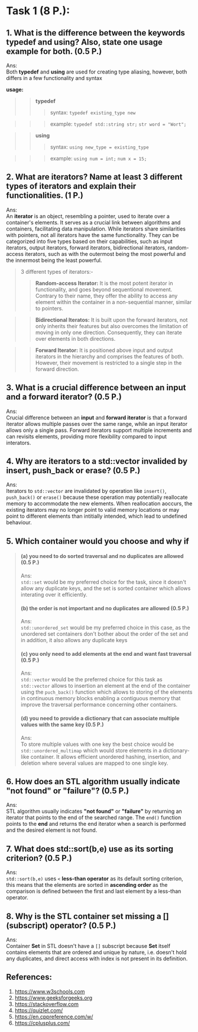 
# Task 1 (8 P.):
## 1. What is the difference between the keywords typedef and using? Also, state one usage example for both. (0.5 P.)
Ans:       
Both **typedef** and **using** are used for creating type aliasing, however, both differs in a few functionality and syntax 

**usage:**
>>**typedef** 
>>>syntax: 
`typedef existing_type new`

>>>example: 
`typedef std::string str;`
`str word = "Wort";`

>>**using**
>>>syntax: 
`using new_type = existing_type`

>>>example:
`using num = int;`
`num x = 15;`


## 2. What are iterators? Name at least 3 different types of iterators and explain their functionalities. (1 P.)
Ans:     
An **iterator** is an object, resembling a pointer, used to iterate over a container's elements. It serves as a crucial link 
between algorithms and containers, facilitating data manipulation. While iterators share similarities with pointers, not 
all iterators have the same functionality. They can be categorized into five types based on their capabilities, such as 
input iterators, output iterators, forward iterators, bidirectional iterators, random-access iterators, such as with the 
outermost being the most powerful and the innermost being the least powerful. 
>3 different types of iterators:-
>>**Random-access Iterator:** It is the most potent iterator in functionality, and goes beyond sequentional movement.
Contrary to their name, they offer the ability to access any element within the container in a non-sequential manner, 
similar to pointers.  

>>**Bidirectional Iteratos:** It is built upon the forward iterators, not only inherits their features but also overcomes 
the limitation of moving in only one direction. Consequently, they can iterate over elements in both directions. 

>>**Forward Iterator:** It is positioned above input and output iterators in the hierarchy and comprises the features of 
both. However, their movement is restricted to a single step in the forward direction. 


## 3. What is a crucial difference between an input and a forward iterator? (0.5 P.)
Ans:     
Crucial difference between an **input** and **forward iterator** is that a forward iterator allows multiple passes over the same 
range, while an input iterator allows only a single pass. Forward iterators support multiple increments and can revisits 
elements, providing more flexibility compared to input interators. 


## 4. Why are iterators to a std::vector invalided by insert, push_back or erase? (0.5 P.)
Ans:    
Iterators to `std::vector` are invalidated by operation like `insert()`, `push_back()` or `erase()` because these operation 
may potentially reallocate memory to accommodate the new elements. When reallocation aoccurs, the existing iterators may no 
longer point to valid memory locations or may point to different elements than intitially intended, which lead to undefined 
behaviour. 


## 5. Which container would you choose and why if
> ####   (a) you need to do sorted traversal and no duplicates are allowed (0.5 P.)
> Ans:     
> `std::set` would be my preferred choice for the task, since it doesn't allow any duplicate keys, and the set is sorted 
> container which allows interating over it efficiently.  
> 
> ####   (b) the order is not important and no duplicates are allowed (0.5 P.)
> Ans:     
> `std::unordered_set` would be my preferred choice in this case, as the unordered set containers don't bother about the 
> order of the set and in addition, it also allows any duplicate keys
> 
> ####   (c) you only need to add elements at the end and want fast traversal (0.5 P.)
> Ans:     
> `std::vector` would be the preferred choice for this task as `std::vector` allows to insertion an element at the end of the 
> container using the `puch_back()` function which allows to storing of the elements in continuous memory blocks enabling a 
> contiguous memory that improve the traversal performance concerning other containers.  
>  
> ####   (d) you need to provide a dictionary that can associate multiple values with the same key (0.5 P.)
> Ans:     
> To store multiple values with one key the best choice would be `std::unordered_multimap` which would store elements in a 
> dictionary-like container. It allows efficient unordered hashing, insertion, and deletion where several values are mapped 
> to one single key. 


## 6. How does an STL algorithm usually indicate "not found" or "failure"? (0.5 P.)
Ans:     
STL algorithm usually indicates **"not found"** or **"failure"** by returning an iterator that points to the end of the 
searched range. The `end()` function points to the **end** and returns the end iterator when a search is performed and the 
desired element is not found. 


## 7. What does std::sort(b,e) use as its sorting criterion? (0.5 P.)
Ans:     
`std::sort(b,e)` uses `<` **less-than operator** as its default sorting criterion, this means that the elements are sorted 
in **ascending order** as the comparison is defined between the first and last element by a less-than operator.


## 8. Why is the STL container set missing a [] (subscript) operator? (0.5 P.)
Ans:    
Container **Set** in STL doesn't have a `[]` subscript because **Set** itself contains elements that are ordered and 
unique by nature, i.e. doesn't hold any duplicates, and direct access with index is not present in its definition.


## References:
1. https://www.w3schools.com
2. https://www.geeksforgeeks.org
3. https://stackoverflow.com 
4. https://quizlet.com/ 
5. https://en.cppreference.com/w/
6. https://cplusplus.com/ 
